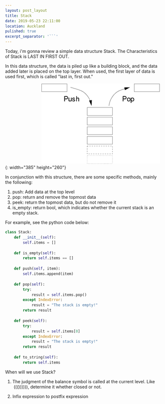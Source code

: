 ```yaml
---
layout: post_layout
title: Stack
date: 2019-05-23 22:11:00
location: Auckland
pulished: true
excerpt_separator: '```'
---
```


Today, i'm gonna review a simple data structure Stack. The Characteristics of Stack is LAST IN FIRST OUT.

In this data structure, the data is piled up like a building block, and the data added later is placed on the top layer. When used, the first layer of data is used first, which is called "last in, first out."

&nbsp; &nbsp; &nbsp; &nbsp; &nbsp; &nbsp; &nbsp; &nbsp; &nbsp; &nbsp; &nbsp; &nbsp; &nbsp; &nbsp; &nbsp;&nbsp;![](/assets/img/Stack_graph.png){: width="385" height="260"}

In conjunction with this structure, there are some specific methods, mainly the following:

1. push: Add data at the top level
2. pop: return and remove the topmost data
3. peek: return the topmost data, but do not remove it
4. is\_empty: return bool, which indicates whether the current stack is an empty stack.

For example, see the python code below:

~~~python
class Stack:
    def __init__(self):
        self.items = []

    def is_empty(self):
        return self.items == []

    def push(self, item):
        self.items.append(item)

    def pop(self):
        try:
            result = self.items.pop()
        except IndexError:
            result = "The stack is empty!"
        return result

    def peek(self):
        try:
            result = self.items[0]
        except IndexError:
            result = "The stack is empty!"
        return result

    def to_string(self):
        return self.items
~~~

When will we use Stack?

1. The judgment of the balance symbol is called at the current level. Like&nbsp; &nbsp;((()))))), determine it whether closed or not.

2. Infix expression to postfix expression